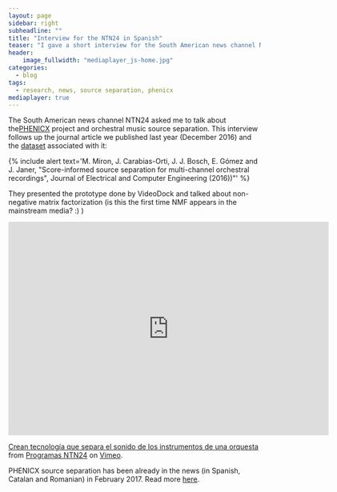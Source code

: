 ```yaml
---
layout: page
sidebar: right
subheadline: ""
title: "Interview for the NTN24 in Spanish"
teaser: "I gave a short interview for the South American news channel NTN24..."
header:
    image_fullwidth: "mediaplayer_js-home.jpg"
categories:
  - blog
tags:
  - research, news, source separation, phenicx
mediaplayer: true
---
```

The South American news channel NTN24 asked me to talk about the[PHENICX][1] project and orchestral music source separation. This interview follows up the journal article we published last year (December 2016) and the [dataset][2] associated with it:

{% include alert text='M. Miron, J. Carabias-Orti, J. J. Bosch, E. Gómez and J. Janer, "Score-informed source separation for multi-channel orchestral recordings", Journal of Electrical and Computer Engineering (2016))"' %}

They presented the prototype done by VideoDock and talked about non-negative matrix factorization (is this the first time NMF appears in the mainstream media? :) )


<div class="flex-video">
        <iframe src="https://player.vimeo.com/video/212794833" width="640" height="427" frameborder="0" webkitallowfullscreen mozallowfullscreen allowfullscreen></iframe>
<p><a href="https://vimeo.com/212794833">Crean tecnolog&iacute;a que separa el sonido de los instrumentos de una orquesta</a> from <a href="https://vimeo.com/user24840912">Programas NTN24</a> on <a href="https://vimeo.com">Vimeo</a>.</p>
</div>

PHENICX source separation has been already in the news (in Spanish, Catalan and Romanian) in February 2017. Read more [here][3].

 [1]: https://phenicx.upf.edu/
 [2]: https://mtg.upf.edu/download/datasets/phenicx-anechoic
 [3]: https://mariusmiron.com/in-the-news/
